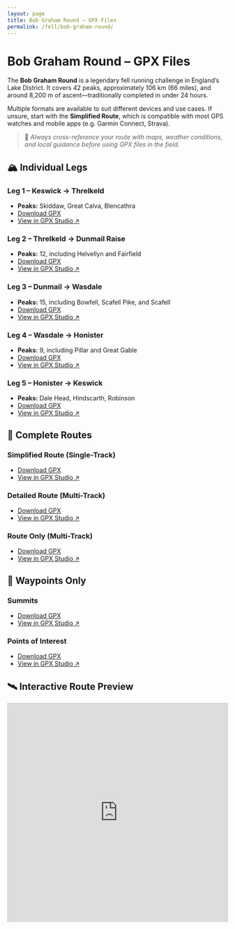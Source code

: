 ```yaml
---
layout: page
title: Bob Graham Round – GPX Files
permalink: /fell/bob-graham-round/
---
```


# Bob Graham Round – GPX Files

The **Bob Graham Round** is a legendary fell running challenge in England’s Lake District. It covers 42 peaks, approximately 106 km (66 miles), and around 8,200 m of ascent—traditionally completed in under 24 hours.

Multiple formats are available to suit different devices and use cases. If unsure, start with the **Simplified Route**, which is compatible with most GPS watches and mobile apps (e.g. Garmin Connect, Strava).

> 🧭 *Always cross-reference your route with maps, weather conditions, and local guidance before using GPX files in the field.*

## 🏔 Individual Legs

### Leg 1 – Keswick → Threlkeld
- **Peaks:** Skiddaw, Great Calva, Blencathra
- [Download GPX](generated/bob-graham-round-leg-1.gpx)
- [View in GPX Studio ↗](https://gpx.studio/app?files=%5B%22https%3A%2F%2Fthomasturrell.github.io%2Frunning-routes%2Ffell%2Fbob-graham-round%2Fgenerated%2Fbob-graham-round-leg-1.gpx%22%5D#12.14/54.63575/-3.09576)

### Leg 2 – Threlkeld → Dunmail Raise
- **Peaks:** 12, including Helvellyn and Fairfield
- [Download GPX](generated/bob-graham-round-leg-2.gpx)
- [View in GPX Studio ↗](https://gpx.studio/app?files=%5B%22https%3A%2F%2Fthomasturrell.github.io%2Frunning-routes%2Ffell%2Fbob-graham-round%2Fgenerated%2Fbob-graham-round-leg-2.gpx%22%5D#12.14/54.63575/-3.09576)

### Leg 3 – Dunmail → Wasdale
- **Peaks:** 15, including Bowfell, Scafell Pike, and Scafell
- [Download GPX](generated/bob-graham-round-leg-3.gpx)
- [View in GPX Studio ↗](https://gpx.studio/app?files=%5B%22https%3A%2F%2Fthomasturrell.github.io%2Frunning-routes%2Ffell%2Fbob-graham-round%2Fgenerated%2Fbob-graham-round-leg-3.gpx%22%5D#12.14/54.63575/-3.09576)

### Leg 4 – Wasdale → Honister
- **Peaks:** 9, including Pillar and Great Gable
- [Download GPX](generated/bob-graham-round-leg-4.gpx)
- [View in GPX Studio ↗](https://gpx.studio/app?files=%5B%22https%3A%2F%2Fthomasturrell.github.io%2Frunning-routes%2Ffell%2Fbob-graham-round%2Fgenerated%2Fbob-graham-round-leg-4.gpx%22%5D#12.14/54.63575/-3.09576)

### Leg 5 – Honister → Keswick
- **Peaks:** Dale Head, Hindscarth, Robinson
- [Download GPX](generated/bob-graham-round-leg-5.gpx)
- [View in GPX Studio ↗](https://gpx.studio/app?files=%5B%22https%3A%2F%2Fthomasturrell.github.io%2Frunning-routes%2Ffell%2Fbob-graham-round%2Fgenerated%2Fbob-graham-round-leg-5.gpx%22%5D#12.14/54.63575/-3.09576)

## 🔁 Complete Routes

### Simplified Route (Single-Track)
- [Download GPX](generated/bob-graham-round-simplified.gpx)
- [View in GPX Studio ↗](https://gpx.studio/app?files=%5B%22https%3A%2F%2Fthomasturrell.github.io%2Frunning-routes%2Ffell%2Fbob-graham-round%2Fgenerated%2Fbob-graham-round-simplified.gpx%22%5D#12.14/54.63575/-3.09576)

### Detailed Route (Multi-Track)
- [Download GPX](generated/bob-graham-round-detailed.gpx)
- [View in GPX Studio ↗](https://gpx.studio/app?files=%5B%22https%3A%2F%2Fthomasturrell.github.io%2Frunning-routes%2Ffell%2Fbob-graham-round%2Fgenerated%2Fbob-graham-round-detailed.gpx%22%5D#12.14/54.63575/-3.09576)

### Route Only (Multi-Track)
- [Download GPX](generated/bob-graham-round-track.gpx)
- [View in GPX Studio ↗](https://gpx.studio/app?files=%5B%22https%3A%2F%2Fthomasturrell.github.io%2Frunning-routes%2Ffell%2Fbob-graham-round%2Fgenerated%2Fbob-graham-round-track.gpx%22%5D#12.14/54.63575/-3.09576)

## 📍 Waypoints Only

### Summits
- [Download GPX](generated/bob-graham-round-summits.gpx)
- [View in GPX Studio ↗](https://gpx.studio/app?files=%5B%22https%3A%2F%2Fthomasturrell.github.io%2Frunning-routes%2Ffell%2Fbob-graham-round%2Fgenerated%2Fbob-graham-round-summits.gpx%22%5D#12.14/54.63575/-3.09576)

### Points of Interest
- [Download GPX](generated/bob-graham-round-points-of-interest.gpx)
- [View in GPX Studio ↗](https://gpx.studio/app?files=%5B%22https%3A%2F%2Fthomasturrell.github.io%2Frunning-routes%2Ffell%2Fbob-graham-round%2Fgenerated%2Fbob-graham-round-points-of-interest.gpx%22%5D#12.14/54.63575/-3.09576)

## 🛰️ Interactive Route Preview

<iframe 
  src='https://gpx.studio/embed?options={"files":["https://thomasturrell.github.io/running-routes/fell/bob-graham-round/generated/bob-graham-round-detailed.gpx"]}'
  width="100%" 
  height="500" 
  style="border: 1px solid #ccc;" 
  title="Bob Graham Round GPX Preview">
</iframe>
